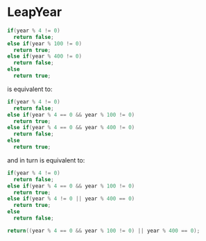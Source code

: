 # LeapYear
``` Java
if(year % 4 != 0)
  return false;
else if(year % 100 != 0)
  return true;
else if(year % 400 != 0)
  return false;
else
  return true;
```
is equivalent to: 

``` Java
if(year % 4 != 0)
  return false;
else if(year % 4 == 0 && year % 100 != 0)
  return true;
else if(year % 4 == 0 && year % 400 != 0)
  return false;
else
  return true;
```
and in turn is equivalent to:

``` java
if(year % 4 != 0)
  return false;
else if(year % 4 == 0 && year % 100 != 0)
  return true;
else if(year % 4 != 0 || year % 400 == 0)
  return true;
else 
  return false;
```

``` java
return((year % 4 == 0 && year % 100 != 0) || year % 400 == 0);
```